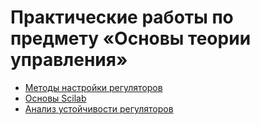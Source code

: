 # Практические работы по предмету «Основы теории управления»

* [Методы настройки регуляторов](lab1)
* [Основы Scilab](lab2)
* [Анализ устойчивости регуляторов](lab3)
